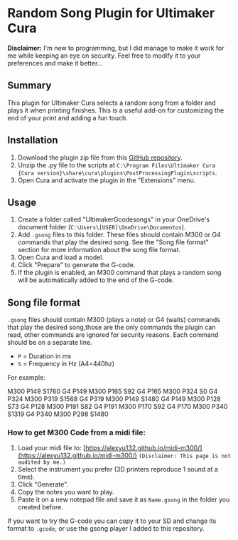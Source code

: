 # Random Song Plugin for Ultimaker Cura

**Disclaimer:**
I'm new to programming, but I did manage to make it work for me while keeping an eye on security. Feel free to modify it to your preferences and make it better...

## Summary

This plugin for Ultimaker Cura selects a random song from a folder and plays it when printing finishes. This is a useful add-on for customizing the end of your print and adding a fun touch.

## Installation

1. Download the plugin zip file from this [GitHub repository](https://github.com/rodrigomauricio/cura_random_song_plugin).
2. Unzip the .py file to the scripts at `C:\Program Files\Ultimaker Cura {Cura version}\share\cura\plugins\PostProcessingPlugin\scripts`.
3. Open Cura and activate the plugin in the "Extensions" menu.

## Usage

1. Create a folder called "UltimakerGcodesongs" in your OneDrive's document folder (`C:\Users\[USER]\OneDrive\Documentos`).
2. Add `.gsong` files to this folder. These files should contain M300 or G4 commands that play the desired song. See the "Song file format" section for more information about the song file format.
3. Open Cura and load a model.
4. Click "Prepare" to generate the G-code.
5. If the plugin is enabled, an M300 command that plays a random song will be automatically added to the end of the G-code.

## Song file format

`.gsong` files should contain M300 (plays a note) or G4 (waits) commands that play the desired song,those are the only commands the plugin can read, other commands are ignored for security reasons. 
Each command should be on a separate line. 

- `P` = Duration in ms
- `S` = Frequency in Hz (A4=440hz)

For example:

M300 P149 S1760
G4 P149
M300 P165 S92
G4 P165
M300 P324 S0
G4 P324
M300 P319 S1568
G4 P319
M300 P149 S1480
G4 P149
M300 P128 S73
G4 P128
M300 P191 S82
G4 P191
M300 P170 S92
G4 P170
M300 P340 S1319
G4 P340
M300 P298 S1480


### How to get M300 Code from a midi file:

1. Load your midi file to: [https://alexyu132.github.io/midi-m300/](https://alexyu132.github.io/midi-m300/) `(Disclaimer: This page is not audited by me.)`
2. Select the instrument you prefer (3D printers reproduce 1 sound at a time).
3. Click "Generate".
4. Copy the notes you want to play.
5. Paste it on a new notepad file and save it as `Name.gsong` in the folder you created before. 

If you want to try the G-code you can copy it to your SD and change its format to `.gcode`, or use the gsong player I added to this repository.

